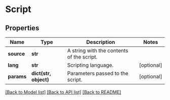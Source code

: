 # Script

## Properties
Name | Type | Description | Notes
------------ | ------------- | ------------- | -------------
**source** | **str** | A string with the contents of the script. | 
**lang** | **str** | Scripting language. | [optional] 
**params** | **dict(str, object)** | Parameters passed to the script. | [optional] 

[[Back to Model list]](../README.md#documentation-for-models) [[Back to API list]](../README.md#documentation-for-api-endpoints) [[Back to README]](../README.md)

